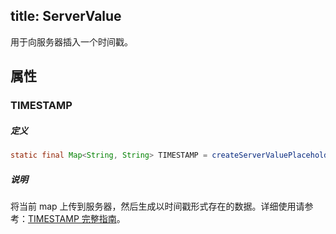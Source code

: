 title:  ServerValue
---
用于向服务器插入一个时间戳。

## 属性

### TIMESTAMP

##### 定义

```java
static final Map<String, String> TIMESTAMP = createServerValuePlaceholder("timestamp");
```

##### 说明

将当前 map 上传到服务器，然后生成以时间戳形式存在的数据。详细使用请参考：[TIMESTAMP 完整指南](../../../sync/Android/guide/advance-feature.html#云端时间戳)。

</br>

